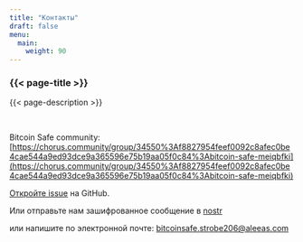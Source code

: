 ```yaml
---
title: "Контакты"
draft: false
menu:
  main:
    weight: 90
---
```


### {{< page-title >}} 
{{< page-description >}} 

<br>


Bitcoin Safe community: [https://chorus.community/group/34550%3Af8827954feef0092c8afec0be4cae544a9ed93dce9a365596e75b19aa05f0c84%3Abitcoin-safe-meiqbfki](https://chorus.community/group/34550%3Af8827954feef0092c8afec0be4cae544a9ed93dce9a365596e75b19aa05f0c84%3Abitcoin-safe-meiqbfki)

[Откройте issue](https://github.com/andreasgriffin/bitcoin-safe) на GitHub.

Или отправьте нам зашифрованное сообщение в [nostr](https://yakihonne.com/users/npub1g9uhysae68vhvwwqel8v9enr9mg43rn4tpurs6a9g4jsrw6nl7lsplhs9v) 

или напишите по электронной почте: bitcoinsafe.strobe206@aleeas.com